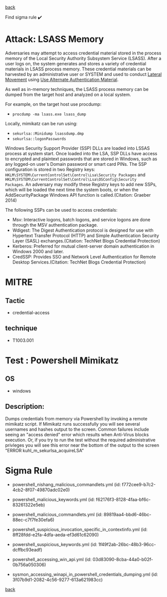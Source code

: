 
[back](../index.md)

Find sigma rule :heavy_check_mark: 

# Attack: LSASS Memory 

Adversaries may attempt to access credential material stored in the process memory of the Local Security Authority Subsystem Service (LSASS). After a user logs on, the system generates and stores a variety of credential materials in LSASS process memory. These credential materials can be harvested by an administrative user or SYSTEM and used to conduct [Lateral Movement](https://attack.mitre.org/tactics/TA0008) using [Use Alternate Authentication Material](https://attack.mitre.org/techniques/T1550).

As well as in-memory techniques, the LSASS process memory can be dumped from the target host and analyzed on a local system.

For example, on the target host use procdump:

* <code>procdump -ma lsass.exe lsass_dump</code>

Locally, mimikatz can be run using:

* <code>sekurlsa::Minidump lsassdump.dmp</code>
* <code>sekurlsa::logonPasswords</code>


Windows Security Support Provider (SSP) DLLs are loaded into LSSAS process at system start. Once loaded into the LSA, SSP DLLs have access to encrypted and plaintext passwords that are stored in Windows, such as any logged-on user's Domain password or smart card PINs. The SSP configuration is stored in two Registry keys: <code>HKLM\SYSTEM\CurrentControlSet\Control\Lsa\Security Packages</code> and <code>HKLM\SYSTEM\CurrentControlSet\Control\Lsa\OSConfig\Security Packages</code>. An adversary may modify these Registry keys to add new SSPs, which will be loaded the next time the system boots, or when the AddSecurityPackage Windows API function is called.(Citation: Graeber 2014)

The following SSPs can be used to access credentials:

* Msv: Interactive logons, batch logons, and service logons are done through the MSV authentication package.
* Wdigest: The Digest Authentication protocol is designed for use with Hypertext Transfer Protocol (HTTP) and Simple Authentication Security Layer (SASL) exchanges.(Citation: TechNet Blogs Credential Protection)
* Kerberos: Preferred for mutual client-server domain authentication in Windows 2000 and later.
* CredSSP:  Provides SSO and Network Level Authentication for Remote Desktop Services.(Citation: TechNet Blogs Credential Protection)


# MITRE
## Tactic
  - credential-access


## technique
  - T1003.001


# Test : Powershell Mimikatz
## OS
  - windows


## Description:
Dumps credentials from memory via Powershell by invoking a remote mimikatz script.
If Mimikatz runs successfully you will see several usernames and hashes output to the screen.
Common failures include seeing an \"access denied\" error which results when Anti-Virus blocks execution. 
Or, if you try to run the test without the required administrative privleges you will see this error near the bottom of the output to the screen "ERROR kuhl_m_sekurlsa_acquireLSA"


# Sigma Rule
 - powershell_nishang_malicious_commandlets.yml (id: f772cee9-b7c2-4cb2-8f07-49870adc02e0)

 - powershell_malicious_keywords.yml (id: f62176f3-8128-4faa-bf6c-83261322e5eb)

 - powershell_malicious_commandlets.yml (id: 89819aa4-bbd6-46bc-88ec-c7f7fe30efa6)

 - powershell_suspicious_invocation_specific_in_contextinfo.yml (id: 8ff28fdd-e2fa-4dfa-aeda-ef3d61c62090)

 - powershell_suspicious_keywords.yml (id: 1f49f2ab-26bc-48b3-96cc-dcffbc93eadf)

 - powershell_accessing_win_api.yml (id: 03d83090-8cba-44a0-b02f-0b756a050306)

 - sysmon_accessing_winapi_in_powershell_credentials_dumping.yml (id: 3f07b9d1-2082-4c56-9277-613a621983cc)



[back](../index.md)
